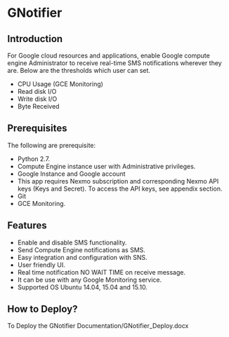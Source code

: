 # GNotifier
## Introduction
For Google cloud resources and applications, enable Google compute engine Administrator to receive real-time SMS notifications wherever they are.
Below are the thresholds which user can set.
   - CPU Usage (GCE Monitoring)
   - Read disk I/O
   - Write disk I/O
   - Byte Received


## Prerequisites 
The following are prerequisite:
   - Python 2.7.
   - Compute Engine instance user with Administrative privileges.
   - Google Instance and Google account 
   - This app requires Nexmo subscription and corresponding Nexmo API keys (Keys and Secret). To access the API keys, see appendix section.
   - Git 
   - GCE Monitoring.
## Features
   - Enable and disable SMS functionality.
   - Send Compute Engine notifications as SMS.
   - Easy integration and configuration with SNS.
   - User friendly UI.
   - Real time notification NO WAIT TIME on receive message.
   - It can be use with any Google Monitoring  service.
   - Supported OS Ubuntu 14.04, 15.04 and 15.10.


## How to Deploy?
To Deploy the GNotifier Documentation/GNotifier_Deploy.docx
